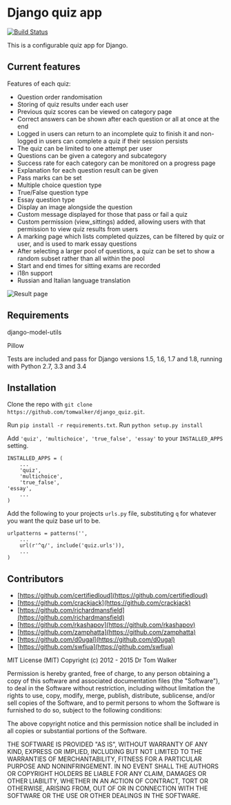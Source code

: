 Django quiz app
===============
[![Build Status](https://travis-ci.org/tomwalker/django_quiz.svg?branch=master)](https://travis-ci.org/tomwalker/django_quiz)

This is a configurable quiz app for Django.


Current features
----------------
Features of each quiz:
* Question order randomisation
* Storing of quiz results under each user
* Previous quiz scores can be viewed on category page
* Correct answers can be shown after each question or all at once at the end
* Logged in users can return to an incomplete quiz to finish it and non-logged in users can complete a quiz if their session persists
* The quiz can be limited to one attempt per user
* Questions can be given a category and subcategory
* Success rate for each category can be monitored on a progress page
* Explanation for each question result can be given
* Pass marks can be set
* Multiple choice question type
* True/False question type
* Essay question type
* Display an image alongside the question
* Custom message displayed for those that pass or fail a quiz
* Custom permission (view_sittings) added, allowing users with that permission to view quiz results from users
* A marking page which lists completed quizzes, can be filtered by quiz or user, and is used to mark essay questions
* After selecting a larger pool of questions, a quiz can be set to show a random subset rather than all within the pool
* Start and end times for sitting exams are recorded
* i18n support
* Russian and Italian language translation




![Result page](http://i.imgur.com/UJtRZxo.png "Result picture hosted by Imgur")

Requirements
------------
django-model-utils

Pillow

Tests are included and pass for Django versions 1.5, 1.6, 1.7 and 1.8, running with Python 2.7, 3.3 and 3.4

Installation
------------
Clone the repo with `git clone https://github.com/tomwalker/django_quiz.git`.

Run `pip install -r requirements.txt`.
Run `python setup.py install`

Add `'quiz', 'multichoice', 'true_false', 'essay'` to your `INSTALLED_APPS` setting.

    INSTALLED_APPS = (
        ...
        'quiz',
        'multichoice',
        'true_false',
	'essay',
        ...
    )

Add the following to your projects `urls.py` file, substituting `q` for whatever you want the quiz base url to be.

    urlpatterns = patterns('',
        ...
        url(r'^q/', include('quiz.urls')),
    	...
    )


Contributors
------------
* [https://github.com/certifiedloud](https://github.com/certifiedloud)
* [https://github.com/crackjack](https://github.com/crackjack)
* [https://github.com/richardmansfield](https://github.com/richardmansfield)
* [https://github.com/rkashapov](https://github.com/rkashapov)
* [https://github.com/zamphatta](https://github.com/zamphatta)
* [https://github.com/d0ugal](https://github.com/d0ugal)
* [https://github.com/swfiua](https://github.com/swfiua)



MIT License (MIT)
Copyright (c) 2012 - 2015 Dr Tom Walker

Permission is hereby granted, free of charge, to any person obtaining a copy of this software and associated documentation files (the "Software"), to deal in the Software without restriction, including without limitation the rights to use, copy, modify, merge, publish, distribute, sublicense, and/or sell copies of the Software, and to permit persons to whom the Software is furnished to do so, subject to the following conditions:

The above copyright notice and this permission notice shall be included in all copies or substantial portions of the Software.

THE SOFTWARE IS PROVIDED "AS IS", WITHOUT WARRANTY OF ANY KIND, EXPRESS OR IMPLIED, INCLUDING BUT NOT LIMITED TO THE WARRANTIES OF MERCHANTABILITY, FITNESS FOR A PARTICULAR PURPOSE AND NONINFRINGEMENT. IN NO EVENT SHALL THE AUTHORS OR COPYRIGHT HOLDERS BE LIABLE FOR ANY CLAIM, DAMAGES OR OTHER LIABILITY, WHETHER IN AN ACTION OF CONTRACT, TORT OR OTHERWISE, ARISING FROM, OUT OF OR IN CONNECTION WITH THE SOFTWARE OR THE USE OR OTHER DEALINGS IN THE SOFTWARE.
